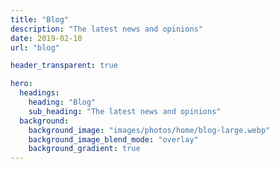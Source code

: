 ```yaml
---
title: "Blog"
description: "The latest news and opinions"
date: 2019-02-10
url: "blog"

header_transparent: true

hero:
  headings:
    heading: "Blog"
    sub_heading: "The latest news and opinions"
  background:
    background_image: "images/photos/home/blog-large.webp"
    background_image_blend_mode: "overlay"
    background_gradient: true
---
```

